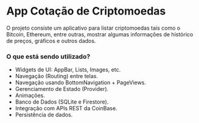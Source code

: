 # App Cotação de Criptomoedas

O projeto consiste um aplicativo para listar criptomoedas tais como o Bitcoin, Ethereum, entre outras, mostrar algumas informações de histórico de preços, gráficos e outros dados.

### O que está sendo utilizado?
- Widgets de UI: AppBar, Lists, Images, etc.
- Navegação (Routing) entre telas.
- Navegação usando BottomNavigation + PageViews.
- Gerenciamento de Estado (Provider).
- Animações.
- Banco de Dados (SQLite e Firestore).
- Integração com APIs REST da CoinBase.
- Persistência de dados.
